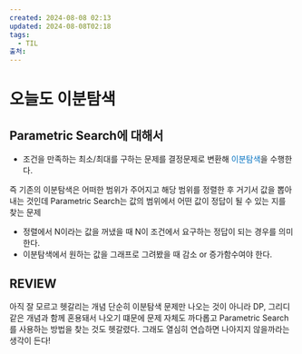 ```yaml
---
created: 2024-08-08 02:13
updated: 2024-08-08T02:18
tags:
  - TIL
출처: 
---
```

# 오늘도 이분탐색
## Parametric Search에 대해서
- 조건을 만족하는 최소/최대를 구하는 문제를 결정문제로 변환해 <span style="color:rgb(0, 112, 192)">이분탐색</span>을 수행한다.

즉 기존의 이분탐색은 어떠한 범위가 주어지고 해당 범위를 정렬한 후 거기서 값을 뽑아내는 것인데 Parametric Search는 값의 범위에서 어떤 값이 정답이 될 수 있는 지를 찾는 문제

- 정렬에서 N이라는 값을 꺼냈을 때 N이 조건에서 요구하는 정답이 되는 경우를 의미한다.
- 이분탐색에서 원하는 값을 그래프로 그려봤을 때 감소 or 증가함수여야 한다. 
## 


## REVIEW
아직 잘 모르고 헷갈리는 개념
단순히 이분탐색 문제만 나오는 것이 아니라 DP, 그리디 같은 개념과 함께 혼용돼서 나오기 떄문에 문제 자체도 까다롭고 Parametric Search를 사용하는 방법을 찾는 것도 헷갈렸다. 그래도 열심히 연습하면 나아지지 않을까라는 생각이 든다!